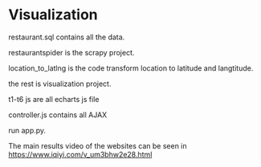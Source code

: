 # Visualization
restaurant.sql contains all the data.

restaurantspider is the scrapy project.

location_to_latlng is the code transform location to latitude and langtitude.

the rest is visualization project.

t1-t6 js are all echarts js file

controller.js contains all AJAX

run app.py.

The main results video of the websites can be seen in https://www.iqiyi.com/v_um3bhw2e28.html
